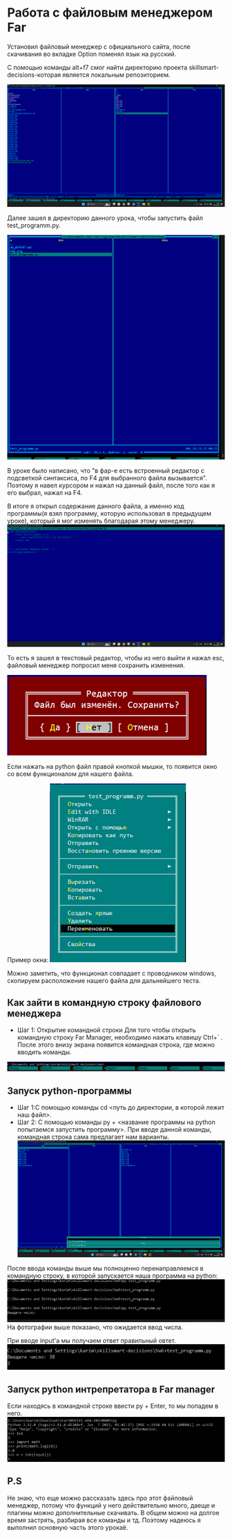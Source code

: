 # Работа с файловым менеджером Far

Установил файловый менеджер с официального сайта, после скачивания во вкладке Option поменял язык на русский.

С помощью команды alt+f7 смог найти директорию проекта skillsmart-decisions-которая является локальным репозиторием.

![img.png](img/img.png)

Далее зашел в директорию данного урока, чтобы запустить файл test_programm.py.

![img_1.png](img/img_1.png)

В уроке было написано, что "в фар-е есть встроенный редактор с подсветкой синтаксиса, по F4 для выбранного файла вызывается". Поэтому я навел курсором и нажал на данный файл, после того как я его выбрал, нажал на F4.

В итоге я открыл содержание данного файла, а именно код программы(я взял программу, которую использовал в предыдущем уроке), который я мог изменять благодарая этому менеджеру.
![img_2.png](img/img_2.png)

То есть я зашел в текстовый редактор, чтобы из него выйти я нажал esc, файловый менеджер попросил меня сохранить изменения.

![img_3.png](img/img_3.png)


Если нажать на python файл правой кнопкой мышки, то появится окно со всем функционалом для нашего файла.

Пример окна: ![img_4.png](img/img_4.png)

Можно заметить, что функционал совпадает с проводником windows, скопируем расположение нашего файла для дальнейшего теста.

## Как зайти в командную строку файлового менеджера

* Шаг 1: Открытие командной строки
Для того чтобы открыть командную строку Far Manager, необходимо нажать клавишу Ctrl+` . После этого внизу экрана появится командная строка, где можно вводить команды.

![img_6.png](img/img_6.png)

## Запуск python-программы 
* Шаг 1:С помощью команды cd <путь до директории, в которой лежит наш файл>. 
* Шаг 2: С помощью команды py + <название программы на python попытаемся запустить программу>.
    При вводе данной команды, командная строка сама предлагает нам варианты.
    ![img_7.png](img/img_7.png)

После ввода команды выше мы полноценно перенаправляемся в командную строку, в которой запускается наша программа на python:
![img_8.png](img/img_8.png)
На фотографии выше показано, что ожидается ввод числа.

При вводе input'а мы получаем ответ правильный овтет.
![img_9.png](img/img_9.png)

## Запуск python интрепретатора в Far manager
Если находясь в командной строке ввести py + Enter, то мы попадем в него.
![img_10.png](img/img_10.png)

## P.S 
Не знаю, что еще можно рассказать здесь про этот файловый менеджер, потому что функций у него действительно много, даеще и плагины можно дополнительные скачивать. В общем можно на долгое время застрять, разбирая все команды и тд. Поэтому надеюсь я выполнил основную часть этого урокаё.